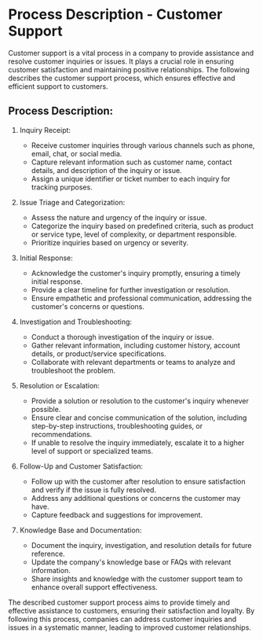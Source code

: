 # Process Description - Customer Support

Customer support is a vital process in a company to provide assistance and resolve customer inquiries or issues. It plays a crucial role in ensuring customer satisfaction and maintaining positive relationships. The following describes the customer support process, which ensures effective and efficient support to customers.

## Process Description:

1. Inquiry Receipt:
   - Receive customer inquiries through various channels such as phone, email, chat, or social media.
   - Capture relevant information such as customer name, contact details, and description of the inquiry or issue.
   - Assign a unique identifier or ticket number to each inquiry for tracking purposes.

2. Issue Triage and Categorization:
   - Assess the nature and urgency of the inquiry or issue.
   - Categorize the inquiry based on predefined criteria, such as product or service type, level of complexity, or department responsible.
   - Prioritize inquiries based on urgency or severity.

3. Initial Response:
   - Acknowledge the customer's inquiry promptly, ensuring a timely initial response.
   - Provide a clear timeline for further investigation or resolution.
   - Ensure empathetic and professional communication, addressing the customer's concerns or questions.

4. Investigation and Troubleshooting:
   - Conduct a thorough investigation of the inquiry or issue.
   - Gather relevant information, including customer history, account details, or product/service specifications.
   - Collaborate with relevant departments or teams to analyze and troubleshoot the problem.

5. Resolution or Escalation:
   - Provide a solution or resolution to the customer's inquiry whenever possible.
   - Ensure clear and concise communication of the solution, including step-by-step instructions, troubleshooting guides, or recommendations.
   - If unable to resolve the inquiry immediately, escalate it to a higher level of support or specialized teams.

6. Follow-Up and Customer Satisfaction:
   - Follow up with the customer after resolution to ensure satisfaction and verify if the issue is fully resolved.
   - Address any additional questions or concerns the customer may have.
   - Capture feedback and suggestions for improvement.

7. Knowledge Base and Documentation:
   - Document the inquiry, investigation, and resolution details for future reference.
   - Update the company's knowledge base or FAQs with relevant information.
   - Share insights and knowledge with the customer support team to enhance overall support effectiveness.

The described customer support process aims to provide timely and effective assistance to customers, ensuring their satisfaction and loyalty. By following this process, companies can address customer inquiries and issues in a systematic manner, leading to improved customer relationships.


